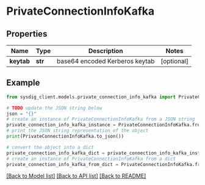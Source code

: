 # PrivateConnectionInfoKafka


## Properties

Name | Type | Description | Notes
------------ | ------------- | ------------- | -------------
**keytab** | **str** | base64 encoded Kerberos keytab | [optional] 

## Example

```python
from sysdig_client.models.private_connection_info_kafka import PrivateConnectionInfoKafka

# TODO update the JSON string below
json = "{}"
# create an instance of PrivateConnectionInfoKafka from a JSON string
private_connection_info_kafka_instance = PrivateConnectionInfoKafka.from_json(json)
# print the JSON string representation of the object
print(PrivateConnectionInfoKafka.to_json())

# convert the object into a dict
private_connection_info_kafka_dict = private_connection_info_kafka_instance.to_dict()
# create an instance of PrivateConnectionInfoKafka from a dict
private_connection_info_kafka_from_dict = PrivateConnectionInfoKafka.from_dict(private_connection_info_kafka_dict)
```
[[Back to Model list]](../README.md#documentation-for-models) [[Back to API list]](../README.md#documentation-for-api-endpoints) [[Back to README]](../README.md)


